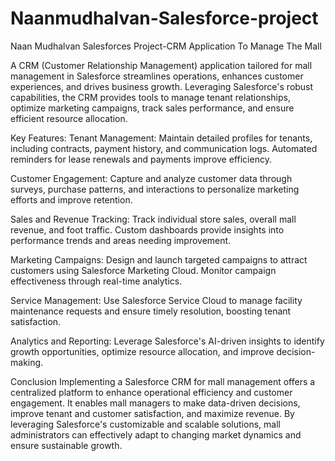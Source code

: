 # Naanmudhalvan-Salesforce-project

Naan Mudhalvan Salesforces Project-CRM Application To Manage The Mall

A CRM (Customer Relationship Management) application tailored for mall management in Salesforce streamlines operations, enhances customer experiences, and drives business growth. Leveraging Salesforce's robust capabilities, the CRM provides tools to manage tenant relationships, optimize marketing campaigns, track sales performance, and ensure efficient resource allocation.

Key Features:
Tenant Management:
Maintain detailed profiles for tenants, including contracts, payment history, and communication logs. Automated reminders for lease renewals and payments improve efficiency.

Customer Engagement:
Capture and analyze customer data through surveys, purchase patterns, and interactions to personalize marketing efforts and improve retention.

Sales and Revenue Tracking:
Track individual store sales, overall mall revenue, and foot traffic. Custom dashboards provide insights into performance trends and areas needing improvement.

Marketing Campaigns:
Design and launch targeted campaigns to attract customers using Salesforce Marketing Cloud. Monitor campaign effectiveness through real-time analytics.

Service Management:
Use Salesforce Service Cloud to manage facility maintenance requests and ensure timely resolution, boosting tenant satisfaction.

Analytics and Reporting:
Leverage Salesforce's AI-driven insights to identify growth opportunities, optimize resource allocation, and improve decision-making.

Conclusion
Implementing a Salesforce CRM for mall management offers a centralized platform to enhance operational efficiency and customer engagement. It enables mall managers to make data-driven decisions, improve tenant and customer satisfaction, and maximize revenue. By leveraging Salesforce's customizable and scalable solutions, mall administrators can effectively adapt to changing market dynamics and ensure sustainable growth.
